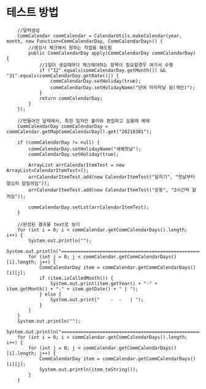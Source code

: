 # 테스트 방법

        //달력생성
        CommCalendar commCalendar = CalendarUtils.makeCalendar(year, month, new Function<CommCalendarDay, CommCalendarDay>() {
            //생성시 체크해서 원하는 작업을 해도됨
            public CommCalendarDay apply(CommCalendarDay commCalendarDay) {
                //1일이 생길때마다 체크해야하는 항목이 필요할경우 여기서 수행
                if ("12".equals(commCalendarDay.getMonth()) && "31".equals(commCalendarDay.getDate())) {
                    commCalendarDay.setHoliday(true);
                    commCalendarDay.setHolidayName("년에 마지막날 쉼(개인)");
                }
                return commCalendarDay;
            }
        });

        //만들어진 달력에서, 특정 일자만 불러와 편집하고 싶을때 예제
        CommCalendarDay commCalendarDay = commCalendar.getMapCommCalendarDay().get("20210301");

        if (commCalendarDay != null) {
            commCalendarDay.setHolidayName("새해첫날");
            commCalendarDay.setHoliday(true);

            ArrayList arrCalendarItemTest = new ArrayList<CalendarItemTest>();
            arrCalendarItemTest.add(new CalendarItemTest("달리기", "첫날부터 열심히 달릴꺼임"));
            arrCalendarItemTest.add(new CalendarItemTest("운동", "2시간씩 할꺼임"));

            commCalendarDay.setLst(arrCalendarItemTest);
        }

        //완성된 결과물 text로 보기
        for (int i = 0; i < commCalendar.getCommCalendarDays().length; i++) {
            System.out.println("");
            System.out.println("===============================================================================================================");
            for (int j = 0; j < commCalendar.getCommCalendarDays()[i].length; j++) {
                CommCalendarDay item = commCalendar.getCommCalendarDays()[i][j];
                if (item.isCalledMonth()) {
                    System.out.print(item.getYear() + "-" + item.getMonth() + "-" + item.getDate() + " | ");
                } else {
                    System.out.print("    -  -   | ");
                }
            }
        }
        System.out.println("");
        System.out.println("===============================================================================================================");
        for (int i = 0; i < commCalendar.getCommCalendarDays().length; i++) {
            for (int j = 0; j < commCalendar.getCommCalendarDays()[i].length; j++) {
                CommCalendarDay item = commCalendar.getCommCalendarDays()[i][j];
                System.out.println(item.toString());
            }
        }
